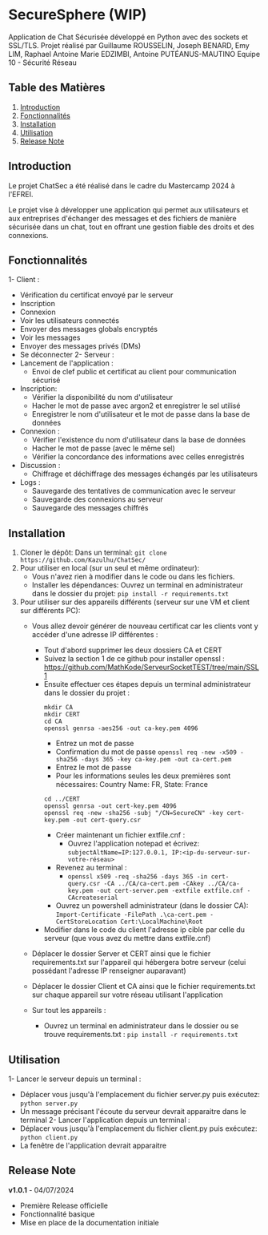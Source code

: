 # SecureSphere (WIP)
Application de Chat Sécurisée développé en Python avec des sockets et SSL/TLS.
Projet réalisé par Guillaume ROUSSELIN, Joseph BENARD, Emy LIM, Raphael Antoine Marie EDZIMBI, Antoine PUTÉANUS-MAUTINO
Equipe 10 - Sécurité Réseau

## Table des Matières

1. [Introduction](#introduction)
2. [Fonctionnalités](#fonctionnalités)
3. [Installation](#installation)
4. [Utilisation](#utilisation)
5. [Release Note](#release-note)


## Introduction
Le projet ChatSec a été réalisé dans le cadre du Mastercamp 2024 à l'EFREI.

Le projet vise à développer une application qui permet aux utilisateurs et aux entreprises
d'échanger des messages et des fichiers de manière sécurisée dans un chat, tout en offrant
une gestion fiable des droits et des connexions.


## Fonctionnalités
1- Client :
  - Vérification du certificat envoyé par le serveur
  - Inscription
  - Connexion
  - Voir les utilisateurs connectés
  - Envoyer des messages globals encryptés
  - Voir les messages
  - Envoyer des messages privés (DMs)
  - Se déconnecter
2- Serveur :
  - Lancement de l'application :
      - Envoi de clef public et certificat au client pour communication sécurisé
  - Inscription:
      - Vérifier la disponibilité du nom d'utilisateur
      - Hacher le mot de passe avec argon2 et enregistrer le sel utilisé
      - Enregistrer le nom d'utilisateur et le mot de passe dans la base de données
  - Connexion :
      - Vérifier l'existence du nom d'utilisateur dans la base de données
      - Hacher le mot de passe (avec le même sel)
      - Vérifier la concordance des informations avec celles enregistrés
  - Discussion :
      - Chiffrage et déchiffrage des messages échangés par les utilisateurs
  - Logs :
      - Sauvegarde des tentatives de communication avec le serveur
      - Sauvegarde des connexions au serveur
      - Sauvegarde des messages chiffrés

## Installation
1. Cloner le dépôt:
   Dans un terminal:
     ```git clone https://github.com/Kazulhu/ChatSec/```
3. Pour utiliser en local (sur un seul et même ordinateur):
   - Vous n'avez rien à modifier dans le code ou dans les fichiers.
   - Installer les dépendances:
       Ouvrez un terminal en administrateur dans le dossier du projet:
       ```pip install -r requirements.txt```
4. Pour utiliser sur des appareils différents (serveur sur une VM et client sur différents PC):
   - Vous allez devoir générer de nouveau certificat car les clients vont y accéder d'une adresse IP différentes :
     - Tout d'abord supprimer les deux dossiers CA et CERT
     - Suivez la section 1 de ce github pour installer openssl : https://github.com/MathKode/ServeurSocketTEST/tree/main/SSL1
     - Ensuite effectuer ces étapes depuis un terminal administrateur dans le dossier du projet :
         ```
         mkdir CA
         mkdir CERT
         cd CA
         openssl genrsa -aes256 -out ca-key.pem 4096
         ```
         - Entrez un mot de passe
         - Confirmation du mot de passe
         ```openssl req -new -x509 -sha256 -days 365 -key ca-key.pem -out ca-cert.pem```
         - Entrez le mot de passe
         - Pour les informations seules les deux premières sont nécessaires: Country Name: FR, State: France
         ```
         cd ../CERT
         openssl genrsa -out cert-key.pem 4096
         openssl req -new -sha256 -subj "/CN=SecureCN" -key cert-key.pem -out cert-query.csr
         ```
         - Créer maintenant un fichier extfile.cnf :
           - Ouvrez l'application notepad et écrivez:
             ```subjectAltName=IP:127.0.0.1, IP:<ip-du-serveur-sur-votre-réseau>```
         - Revenez au terminal :
           - ```openssl x509 -req -sha256 -days 365 -in cert-query.csr -CA ../CA/ca-cert.pem -CAkey ../CA/ca-key.pem -out cert-server.pem -extfile extfile.cnf -CAcreateserial```
         - Ouvrez un powershell administrateur (dans le dossier CA):
           ```Import-Certificate -FilePath .\ca-cert.pem -CertStoreLocation Cert:\LocalMachine\Root```
     - Modifier dans le code du client l'adresse ip cible par celle du serveur (que vous avez du mettre dans extfile.cnf)
   
   - Déplacer le dossier Server et CERT ainsi que le fichier requirements.txt sur l'appareil qui hébergera botre serveur (celui possédant l'adresse IP renseigner auparavant)
   - Déplacer le dossier Client et CA ainsi que le fichier requirements.txt sur chaque appareil sur votre réseau utilisant l'application
   - Sur tout les appareils :
     - Ouvrez un terminal en administrateur dans le dossier ou se trouve requirements.txt :
       ```pip install -r requirements.txt```

## Utilisation
1- Lancer le serveur depuis un terminal :
  - Déplacer vous jusqu'à l'emplacement du fichier server.py puis exécutez:
    ```python server.py```
  - Un message précisant l'écoute du serveur devrait apparaitre dans le terminal
2- Lancer l'application depuis un terminal :
  - Déplacer vous jusqu'à l'emplacement du fichier client.py puis exécutez:
    ```python client.py```
  - La fenêtre de l'application devrait apparaitre


## Release Note
**v1.0.1** - 04/07/2024
- Première Release officielle 
- Fonctionnalité basique
- Mise en place de la documentation initiale


